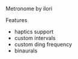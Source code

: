 Metronome by ilori

Features
- haptics support
- custom intervals
- custom ding frequency
- binaurals
